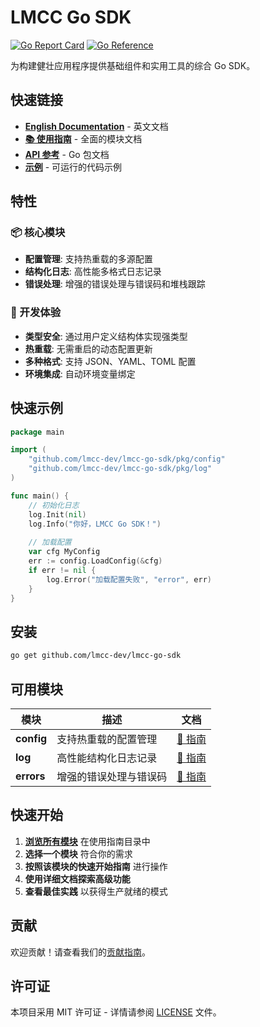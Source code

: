 # LMCC Go SDK

[![Go Report Card](https://goreportcard.com/badge/github.com/lmcc-dev/lmcc-go-sdk)](https://goreportcard.com/report/github.com/lmcc-dev/lmcc-go-sdk)
[![Go Reference](https://pkg.go.dev/badge/github.com/lmcc-dev/lmcc-go-sdk.svg)](https://pkg.go.dev/github.com/lmcc-dev/lmcc-go-sdk)

为构建健壮应用程序提供基础组件和实用工具的综合 Go SDK。

## 快速链接

- **[English Documentation](README.md)** - 英文文档
- **[📚 使用指南](./docs/usage-guides/)** - 全面的模块文档
- **[API 参考](https://pkg.go.dev/github.com/lmcc-dev/lmcc-go-sdk)** - Go 包文档
- **[示例](./examples/)** - 可运行的代码示例

## 特性

### 📦 核心模块
- **配置管理**: 支持热重载的多源配置
- **结构化日志**: 高性能多格式日志记录
- **错误处理**: 增强的错误处理与错误码和堆栈跟踪

### 🚀 开发体验
- **类型安全**: 通过用户定义结构体实现强类型
- **热重载**: 无需重启的动态配置更新
- **多种格式**: 支持 JSON、YAML、TOML 配置
- **环境集成**: 自动环境变量绑定

## 快速示例

```go
package main

import (
	"github.com/lmcc-dev/lmcc-go-sdk/pkg/config"
	"github.com/lmcc-dev/lmcc-go-sdk/pkg/log"
)

func main() {
	// 初始化日志
	log.Init(nil)
	log.Info("你好，LMCC Go SDK！")
	
	// 加载配置
	var cfg MyConfig
	err := config.LoadConfig(&cfg)
	if err != nil {
		log.Error("加载配置失败", "error", err)
	}
}
```

## 安装

```bash
go get github.com/lmcc-dev/lmcc-go-sdk
```

## 可用模块

| 模块 | 描述 | 文档 |
|------|------|------|
| **config** | 支持热重载的配置管理 | [📖 指南](./docs/usage-guides/config/) |
| **log** | 高性能结构化日志记录 | [📖 指南](./docs/usage-guides/log/) |
| **errors** | 增强的错误处理与错误码 | [📖 指南](./docs/usage-guides/errors/) |

## 快速开始

1. **[浏览所有模块](./docs/usage-guides/)** 在使用指南目录中
2. **选择一个模块** 符合你的需求
3. **按照该模块的快速开始指南** 进行操作
4. **使用详细文档探索高级功能**
5. **查看最佳实践** 以获得生产就绪的模式

## 贡献

欢迎贡献！请查看我们的[贡献指南](./CONTRIBUTING.md)。

## 许可证

本项目采用 MIT 许可证 - 详情请参阅 [LICENSE](./LICENSE) 文件。 
